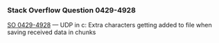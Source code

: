 ### Stack Overflow Question 0429-4928

[SO 0429-4928](http://stackoverflow.com/q/04294928) &mdash;
UDP in c: Extra characters getting added to file when saving received data in chunks
